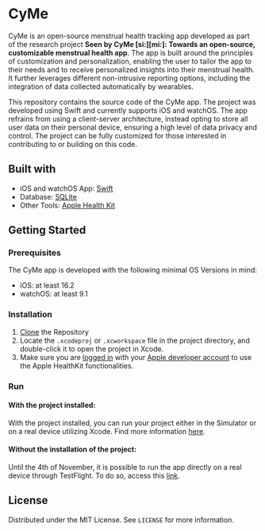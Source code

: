# CyMe
CyMe is an open-source menstrual health tracking app developed as part of the research project **Seen by CyMe [si:][mi:]: Towards an open-source, customizable menstrual health app**. The app is built around the principles of customization and personalization, enabling the user to tailor the app to their needs and to receive personalized insights into their menstrual health. It further leverages different non-intrusive reporting options, including the integration of data collected automatically by wearables.

This repository contains the source code of the CyMe app. The project was developed using Swift and currently supports iOS and watchOS. The app refrains from using a client-server architecture, instead opting to store all user data on their personal device, ensuring a high level of data privacy and control. The project can be fully customized for those interested in contributing to or building on this code.

## Built with
- iOS and watchOS App: [Swift](https://www.swift.org/)
- Database: [SQLite](https://www.sqlite.org/)
- Other Tools: [Apple Health Kit](https://developer.apple.com/documentation/healthkit/)

## Getting Started
### Prerequisites
The CyMe app is developed with the following minimal OS Versions in mind:
- iOS: at least 16.2
- watchOS: at least 9.1

### Installation
1. [Clone](https://docs.github.com/en/repositories/creating-and-managing-repositories/cloning-a-repository) the Repository
2. Locate the `.xcodeproj` or `.xcworkspace` file in the project directory, and double-click it to open the project in Xcode.
3. Make sure you are [logged in](https://forums.developer.apple.com/forums/thread/744296) with your [Apple developer account](https://developer.apple.com/) to use the Apple HealthKit functionalities. 

### Run
#### With the project installed:
With the project installed, you can run your project either in the Simulator or on a real device utilizing Xcode. Find more information [here](https://developer.apple.com/documentation/xcode/running-your-app-in-simulator-or-on-a-device).

#### Without the installation of the project:
Until the 4th of November, it is possible to run the app directly on a real device through TestFlight. To do so, access this [link](https://testflight.apple.com/join/tbgXeJFm).

## License

Distributed under the MIT License. See `LICENSE` for more information.